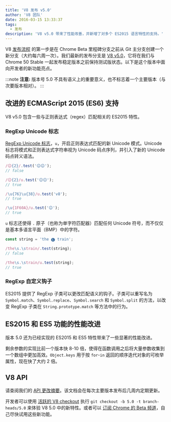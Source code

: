```yaml
---
title: 'V8 发布 v5.0'
author: 'V8 团队'
date: 2016-03-15 13:33:37
tags:
  - 发布
description: 'V8 v5.0 带来了性能改善，并新增了对多个 ES2015 语言特性的支持。'
---
```

V8 [发布流程](/docs/release-process) 的第一步是在 Chrome Beta 里程碑分支之前从 Git 主分支创建一个新分支（大约每六周一次）。我们最新的发布分支是 [V8 v5.0](https://chromium.googlesource.com/v8/v8.git/+log/branch-heads/5.0)，它将在我们与 Chrome 50 Stable 一起发布稳定版本之前保持测试版状态。以下是这个版本中面向开发者的新功能亮点。

<!--truncate-->
:::note
**注意:** 版本号 5.0 不具有语义上的重要意义，也不标志着一个主要版本（与次要版本相对）。
:::

## 改进的 ECMAScript 2015 (ES6) 支持

V8 v5.0 包含一些与正则表达式（regex）匹配相关的 ES2015 特性。

### RegExp Unicode 标志

[RegExp Unicode 标志](https://developer.mozilla.org/en-US/docs/Web/JavaScript/Reference/Global_Objects/RegExp#Parameters)，`u`，开启正则表达式匹配的新 Unicode 模式。Unicode 标志将模式和正则表达式字符串视为 Unicode 码点序列，并引入了新的 Unicode 码点转义语法。

```js
/😊{2}/.test('😊😊');
// false

/😊{2}/u.test('😊😊');
// true

/\u{76}\u{38}/u.test('v8');
// true

/\u{1F60A}/u.test('😊');
// true
```

`u` 标志还使得 `.` 原子（也称为单字符匹配器）匹配任何 Unicode 符号，而不仅仅是基本多语言平面（BMP）中的字符。

```js
const string = 'the 🅛 train';

/the\s.\strain/.test(string);
// false

/the\s.\strain/u.test(string);
// true
```

### RegExp 自定义钩子

ES2015 提供了 RegExp 子类可以更改匹配语义的钩子。子类可以重写名为 `Symbol.match`、`Symbol.replace`、`Symbol.search` 和 `Symbol.split` 的方法，以改变 RegExp 子类在 `String.prototype.match` 等方法中的行为。

## ES2015 和 ES5 功能的性能改进

版本 5.0 还为已经实现的 ES2015 和 ES5 特性带来了一些显著的性能改进。

剩余参数的实现比前一个版本快 8-10 倍，使得在函数调用之后将大量参数收集到一个数组中更加高效。`Object.keys` 用于按 `for`-`in` 返回的顺序迭代对象的可枚举属性，现在快了大约 2 倍。

## V8 API

请查阅我们的 [API 更改摘要](https://docs.google.com/document/d/1g8JFi8T_oAE_7uAri7Njtig7fKaPDfotU6huOa1alds/edit)。该文档会在每次主要版本发布后几周内定期更新。

开发者可以使用 [活跃的 V8 checkout](https://v8.dev/docs/source-code#using-git) 执行 `git checkout -b 5.0 -t branch-heads/5.0` 来体验 V8 5.0 中的新特性。或者可以 [订阅 Chrome 的 Beta 频道](https://www.google.com/chrome/browser/beta.html)，自己尽快试用这些新功能。
